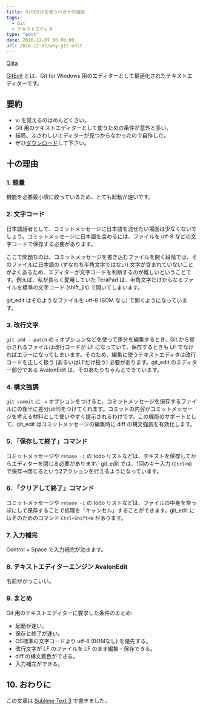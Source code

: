 ```yaml
---
title: GitEditを使うべき十の理由
tags:
  - Git
  - テキストエディタ
type: "post"
date: 2016-12-07 00:00:00
url: 2016-12-07/why-git-edit
---
```


[Qiita](http://qiita.com/vain0x/items/a97df4bd0f5f7de19d64)

[GitEdit](https://github.com/vain0x/GitEdit) とは、Git for Windows 用のエディターとして最適化されたテキストエディターです。

## 要約
- vi を覚えるのはめんどくさい。
- Git 用のテキストエディターとして使うための条件が意外と多い。
- 結局、ふさわしいエディターが見つからなかったので自作した。
- ぜひ[ダウンロード](https://github.com/vain0x/GitEdit/releases/latest)して下さい。

<!--more-->

## 十の理由
### 1. 軽量
機能を必要最小限に絞っているため、とても起動が速いです。

### 2. 文字コード
日本語話者として、コミットメッセージに日本語を混ぜたい場面は少なくないでしょう。コミットメッセージに日本語を含めるには、ファイルを utf-8 などの文字コードで保存する必要があります。

ここで問題なのは、コミットメッセージを書き込むファイルを開く段階では、そのファイルに日本語の (すなわち半角文字ではない) 文字が含まれていないことがよくあるため、エディターが文字コードを判断するのが難しいということです。例えば、私が長らく愛用していた TeraPad は、半角文字だけからなるファイルを標準の文字コード (shift_jis) で開いてしまいます。

git_edit はそのようなファイルを utf-8 (BOM なし) で開くようになっています。

### 3. 改行文字
``git add --patch`` の `e` オプションなどを使って差分を編集するとき、Git から提示されるファイルは改行コードが LF になっていて、保存するときも LF でなければエラーになってしまいます。そのため、編集に使うテキストエディタは改行コードを正しく扱う (あるいはLFだけ扱う) 必要があります。git_edit のエディター部分である AvalonEdit は、そのあたりちゃんとできています。

### 4. 構文強調
``git commit`` に `-v` オプションをつけると、コミットメッセージを保存するファイルにの後半に差分(diff)をつけてくれます。コミットの内容がコミットメッセージを考える材料として使いやすく提示されるわけです。この機能のサポートとして、git_edit はコミットメッセージの編集時に diff の構文強調を有効化します。

### 5. 「保存して終了」コマンド
コミットメッセージや ``rebase -i`` の todo リストなどは、テキストを保存してからエディターを閉じる必要があります。git_edit では、1回のキー入力 (``Ctrl+W``) で保存→閉じるという2アクションを行えるようになっています。

### 6. 「クリアして終了」コマンド
コミットメッセージや ``rebase -i`` の todo リストなどは、ファイルの中身を空っぽにして保存することで処理を「キャンセル」することができます。git_edit にはそのためのコマンド ``Ctrl+Shift+W`` があります。

### 7. 入力補完
Control + Space で入力補完が効きます。

### 8. テキストエディターエンジン AvalonEdit
名前がかっこいい。

### 9. まとめ
Git 用のテキストエディターに要求した条件のまとめ:

- 起動が速い。
- 保存と終了が速い。
- OS標準の文字コードより utf-8 (BOMなし) を優先する。
- 改行文字が LF のファイルを LF のまま編集・保存できる。
- diff の構文着色ができる。
- 入力補完ができる。

## 10. おわりに
この文章は [Sublime Text 3](https://www.sublimetext.com/3) で書きました。
